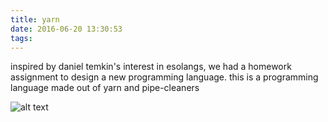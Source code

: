 ```yaml
---
title: yarn
date: 2016-06-20 13:30:53
tags:
---
```


inspired by daniel temkin's interest in esolangs, we had a homework assignment to design a new programming language.
this is a programming language made out of yarn and pipe-cleaners

![alt text](http://i.imgur.com/R10Ctv9.jpg "Logo Title Text 1")
